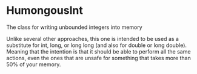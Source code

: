 # HumongousInt
The class for writing unbounded integers into memory

Unlike several other approaches, this one is intended to be used as a substitute for int, long, or long long (and also for double or long double). Meaning that the intention is that it should be able to perform all the same actions, even the ones that are unsafe for something that takes more than 50% of your memory.
